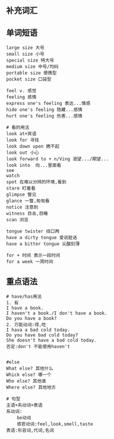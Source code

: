 
## 补充词汇


## 单词短语

	large size 大号
	small size 小号
	special size 特大号
	medium size 中号/均码
	portable size 便携型
	pocket size 口袋型

	feel v. 感觉
	feeling 感情
	express one's feeling 表达...情感
	hide one's feeling 隐藏...感情
	hurt one's feeling 伤害...感情

	# 看的用法
	look at+宾语
	look for 寻找
	look down upon 瞧不起
	look out 小心
	look forward to + n/Ving 渴望.../期望...
	look into  向...里面看
	see
	watch
	spot 在难以分辨的环境,看到
	stare 盯着看
	glimpse 瞥见
	glance 一瞥,匆匆看
	notice 注意到
	witness 目击,目睹
	scan 浏览

	tongue twister 绕口两
	have a dirty tongue 爱说脏话
	have a bitter tongue 尖酸刻薄

	for + 时间 表示一段时间
	for a week 一周时间

## 重点语法

	# have/has用法
	1. 有
	I have a book.
	I haven't a book./I don't have a book.
	Do you have a book?
	2. 万能动词:得,吃
	I hava a bad cold today.
	Do you have bad cold today?
	She doesn't have a bad cold today.
	否定:don't 不能使用haven't


	#else
	What else? 其他什么
	Whick else? 哪一个
	Who else? 其他谁
	Where else? 其他地方

	# 句型
	主语+系动词+表语
	系动词:
		be动词
		感官动词:feel,look,smell,taste
	表语:形容词,代词,名词
